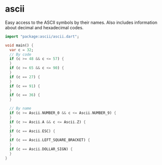 ascii
=====

Easy access to the ASCII symbols by their names.
Also includes information about decimal and hexadecimal codes.

```dart
import "package:ascii/ascii.dart";

void main() {
  var c = 32;
  // By code
  if (c >= 48 && c <= 57) {
  }
  if (c >= 65 && c <= 90) {
  }
  if (c == 27) {
  }
  if (c == 91) {
  }
  if (c == 36) {
  }

  // By name
  if (c >= Ascii.NUMBER_0 && c <= Ascii.NUMBER_9) {
  }
  if (c >= Ascii.A && c <= Ascii.Z) {
  }
  if (c == Ascii.ESC) {
  }
  if (c == Ascii.LEFT_SQUARE_BRACKET) {
  }
  if (c == Ascii.DOLLAR_SIGN) {
  }
}
```